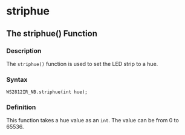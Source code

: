 # striphue

## The striphue() Function

### Description

The `striphue()` function is used to set the LED strip to a hue.

### Syntax

```
WS2812IR_NB.striphue(int hue);
```

### Definition

This function takes a hue value as an `int`.  The value can be from 0 to 65536.

